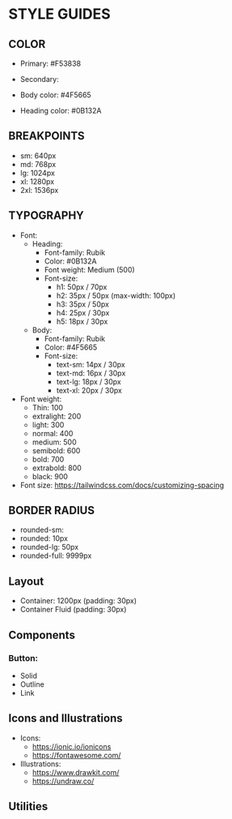 # STYLE GUIDES

## COLOR

- Primary: #F53838
- Secondary: 

- Body color: #4F5665
- Heading color: #0B132A
## BREAKPOINTS

- sm: 640px
- md: 768px
- lg: 1024px
- xl: 1280px
- 2xl: 1536px

## TYPOGRAPHY

- Font:
  - Heading:
    - Font-family: Rubik
    - Color: #0B132A
    - Font weight: Medium (500)
    - Font-size:
      - h1: 50px / 70px
      - h2: 35px / 50px (max-width: 100px)
      - h3: 35px / 50px
      - h4: 25px / 30px
      - h5: 18px  / 30px
  - Body:
    - Font-family: Rubik
    - Color: #4F5665
    - Font-size:
      - text-sm: 14px / 30px
      - text-md: 16px / 30px
      - text-lg: 18px / 30px
      - text-xl: 20px / 30px
- Font weight:
  - Thin: 100
  - extralight: 200
  - light: 300
  - normal: 400
  - medium: 500
  - semibold: 600
  - bold: 700
  - extrabold: 800
  - black: 900
- Font size: https://tailwindcss.com/docs/customizing-spacing

## BORDER RADIUS

- rounded-sm:
- rounded: 10px
- rounded-lg: 50px
- rounded-full: 9999px

## Layout
- Container: 1200px  (padding: 30px)
- Container Fluid (padding: 30px)

## Components

### Button:

- Solid
- Outline
- Link

## Icons and Illustrations

- Icons:
  - https://ionic.io/ionicons
  - https://fontawesome.com/
- Illustrations:
  - https://www.drawkit.com/
  - https://undraw.co/

## Utilities
